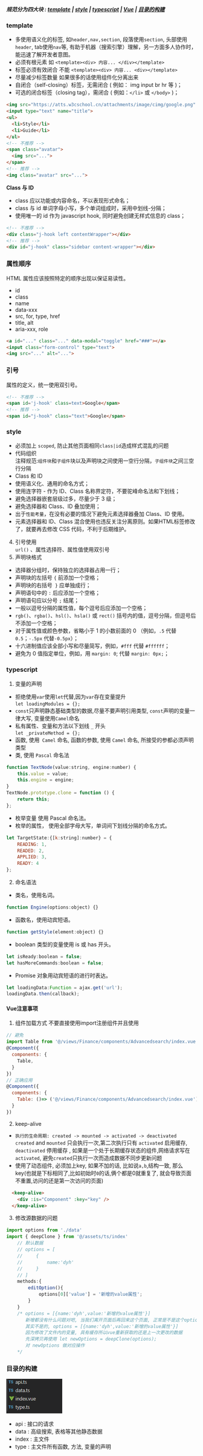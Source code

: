 ##### 规范分为四大块 : [template](#template) | [style](#style) | [typescript](#typescript) |  [Vue](#Vue注意事项)  | [目录的构建](#目录的构建)

### template
+ 多使用语义化的标签, 如```header,nav,section```, 段落使用```section```, 头部使用```header```, tab使用```nav```等, 有助于机器（搜索引擎）理解，另一方面多人协作时，能迅速了解开发者意图。<br>
+ 必须有根元素 如  `<template><div> 内容... </div></template>`<br>
+ 标签必须有效闭合 不能 `<template><div> 内容... <div></template>`<br>
+ 尽量减少标签数量 如果很多的话使用组件化分离出来<br>
+ 自闭合（self-closing）标签，无需闭合 ( 例如： img input br hr 等 )；<br>
+ 可选的闭合标签（closing tag），需闭合 ( 例如：`</li>` 或 `</body>` )；
``` html
<img src="https://atts.w3cschool.cn/attachments/image/cimg/google.png" alt="Google">
<input type="text" name="title">
<ul>
  <li>Style</li>
  <li>Guide</li>
</ul>
<!-- 不推荐 -->
<span class="avatar">
  <img src="...">
</span>
<!-- 推荐 -->
<img class="avatar" src="...">
```
 **Class 与 ID**
+ class 应以功能或内容命名，不以表现形式命名；
+ class 与 id 单词字母小写，多个单词组成时，采用中划线-分隔；
+ 使用唯一的 id 作为 javascript hook, 同时避免创建无样式信息的 class；
``` html
<!-- 不推荐 -->
<div class="j-hook left contentWrapper"></div>
<!-- 推荐 -->
<div id="j-hook" class="sidebar content-wrapper"></div>
```
### 属性顺序
HTML 属性应该按照特定的顺序出现以保证易读性。<br>
+ id <br>
+ class
+ name
+ data-xxx
+ src, for, type, href
+ title, alt
+ aria-xxx, role
``` html
<a id="..." class="..." data-modal="toggle" href="###"></a>
<input class="form-control" type="text">
<img src="..." alt="...">
```
### 引号
属性的定义，统一使用双引号。
``` html
<!-- 不推荐 -->
<span id='j-hook' class=text>Google</span>
<!-- 推荐 -->
<span id="j-hook" class="text">Google</span>
```
### style
+ 必须加上 `scoped`, 防止其他页面相同`class|id`造成样式混乱的问题
+  代码组织 <br>
注释规范:`组件块`和`子组件`块以及声明块之间使用一空行分隔，`子组件块`之间三空行分隔
+  Class 和 ID<br>
+ 使用语义化、通用的命名方式；<br>
+ 使用连字符 - 作为 ID、Class 名称界定符，不要驼峰命名法和下划线；<br>
+ 避免选择器嵌套层级过多，尽量少于 3 级；<br>
+ 避免选择器和 Class、ID 叠加使用；<br>
+ 出于`性能考量`，在没有必要的情况下避免元素选择器叠加 Class、ID 使用。<br>
+ 元素选择器和 ID、Class 混合使用也违反关注分离原则。如果HTML标签修改了，就要再去修改 CSS 代码，不利于后期维护。
4. 引号使用<br>
`url()` 、属性选择符、属性值使用双引号
5. 声明块格式<br>
+ 选择器分组时，保持独立的选择器占用一行；<br>
+ 声明块的左括号 `{` 前添加一个空格；<br>
+ 声明块的右括号` }` 应单独成行；<br>
+ 声明语句中的 `:` 后应添加一个空格；<br>
+ 声明语句应以分号 `;` 结尾；
+ 一般以逗号分隔的属性值，每个逗号后应添加一个空格；<br>
+ `rgb()`、`rgba()`、`hsl()`、`hsla()` 或 `rect()` 括号内的值，逗号分隔，但逗号后不添加一个空格；<br>
+ 对于属性值或颜色参数，省略小于 1 的小数前面的 0 （例如，`.5` 代替 `0.5`；`-.5px` 代替`-0.5px`）；<br>
+ 十六进制值应该全部小写和尽量简写，例如，`#fff` 代替 `#ffffff`；<br>
+ 避免为 0 值指定单位，例如，用 `margin: 0`; 代替 `margin: 0px;`；



### typescript
1. 变量的声明<br>
+   拒绝使用`var`使用`let`代替,因为`var`存在变量提升<br>
    `let loadingModules = {};`
+  `const`只声明静态基础类型的数据,尽量不要声明引用类型, `const`声明的变量一律大写, 变量使用`Camel`命名<br>
+ 私有属性、变量和方法以下划线 `_` 开头<br>
`let _privateMethod = {};`
+ 函数, 使用` Camel` 命名, 函数的参数, 使用 `Camel` 命名, 所接受的参都必须声明类型<br>
+  类, 使用 `Pascal` 命名法
``` javascript
function TextNode(value:string, engine:number) {
    this.value = value;
    this.engine = engine;
}
TextNode.prototype.clone = function () {
    return this;
};
```
+ 枚举变量 使用 Pascal 命名法。<br>
+  枚举的属性， 使用全部字母大写，单词间下划线分隔的命名方式。
``` javascript
let TargetState:{[k:string]:number} = {
    READING: 1,
    READED: 2,
    APPLIED: 3,
    READY: 4
};
```
2. 命名语法 <br>
+ 类名，使用名词。
``` javascript
function Engine(options:object) {}
```
+ 函数名，使用动宾短语。
``` javascript
function getStyle(element:object) {}
```
+ boolean 类型的变量使用 is 或 has 开头。
``` javascript
let isReady:boolean = false;
let hasMoreCommands:boolean = false;
```
+ Promise 对象用动宾短语的进行时表达。
``` javascript
let loadingData:Function = ajax.get('url');
loadingData.then(callback);
```

#### Vue注意事项
1. 组件加载方式
不要直接使用import注册组件并且使用
``` javascript
// 避免
import Table from '@/views/Finance/components/Advancedsearch/index.vue'
@Component({
  components: {
    Table,
  }
})
// 正确应用
@Component({
  components: {
    Table: ()=> ('@/views/Finance/components/Advancedsearch/index.vue')
  }
})
```
2. keep-alive<br>
+ `执行的生命周期: created -> mounted -> activated -> deactivated` `created` and `mounted` 只会执行一次,第二次执行只有 
`activated` 启用缓存, `deactivated` 停用缓存 , 如果是一个处于长期缓存状态的组件,网络请求写在`activated`, 避免`created`只执行一次而造成数据不同步更新问题
+ 使用了动态组件, 必须加上key, 如果不加的话, 比如说`a,b`,结构一致, 那么key(也就是下标相同了,比如初始时`0`的话,俩个都是0就重复了, 就会导致页面不重置,访问的还是第一次访问的页面)
``` html
  <keep-alive>
    <div :is="Component" :key="key" />
  </keep-alive>
```
3. 修改源数据的问题
``` javascript
import options from './data'
import { deepClone } from '@/assets/ts/index'
    // 默认数据
    // options = [
    //     {
    //         name:'dyh'
    //     }
    // ]
    methods:{
        editOption(){
            options[0]['value'] = '新增的value属性';
        }
    }
    /* options = [{name:'dyh',value:'新增的value属性'}]
       新增都没有什么问题对吧, 当我们离开页面后再回来这个页面, 正常是不是这个options = [{name:'dyh'}]
       其实不是的, options = [{name:'dyh',value:'新增的value属性'}]
       因为修改了文件内的变量, 具有缓存所以vue重新获取的还是上一次更改的数据
       先深拷贝再使用 let newOptions = deepClone(options);
       对 newOptions 做对应操作
    */
```
### 目录的构建
![图标路径不存在](img/structure.png)<br>
+ api : 接口的请求<br>
+ data : 高级搜索, 表格等其他静态数据<br>
+ index : 主文件<br>
+ type : 主文件所有函数, 方法, 变量的声明